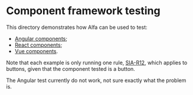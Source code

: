 # Component framework testing

This directory demonstrates how Alfa can be used to test:

- [Angular components](angular);
- [React components](react);
- [Vue components](vue).

Note that each example is only running one rule, [SIA-R12](https://alfa.siteimprove.com/rules/sia-r12), which applies to buttons, given that the component tested is a button.

The Angular test currently do not work, not sure exactly what the problem is.